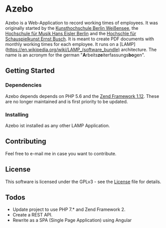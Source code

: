 # Azebo
Azebo is a Web-Application to record working times of employees. It was originally started
by the [Kunsthochschule Berlin Weißensee](https://www.kh-berlin.de/), the [Hochschule
für Musik Hans Eisler Berlin](https://www.hfm-berlin.de/) and the [Hochschle für
Schauspielkunst Ernst Busch](https://www.hfs-berlin.de/index.html). It is meant to
create PDF documents with monthly working times for each employee. It runs on a
[LAMP](https://en.wikipedia.org/wiki/LAMP_(software_bundle) architecture. The name
is an acronym for the german "**A**rbeits**ze**iterfassungs**bo**gen".

## Getting Started
### Dependencies
Azebo depends depends on PHP 5.6 and  the
[Zend Framework 1.12](https://github.com/zendframework/zf1). These are no longer
maintained and is first priority to be updated.
### Installing
Azebo ist installed as any other LAMP Application.
<!--- TODO Installationsanweisung schreiben! --->

## Contributing
Feel free to e-mail me in case you want to contribute.

## License
This software is licensed under the GPLv3 - see the
[License](https://github.com/emanuel-minetti/azebo/blob/master/LICENSE) file
for details.

## Todos
- Update project to use PHP 7.* and Zend Framework 2.
- Create a REST API.
- Rewrite as a SPA (Single Page Application) using Angular